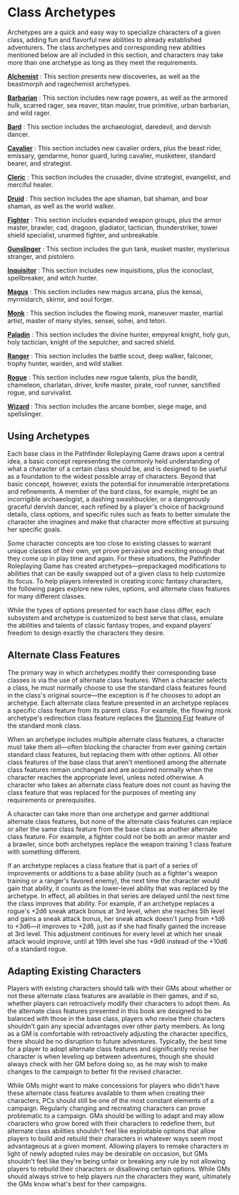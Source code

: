 # Class Archetypes

Archetypes are a quick and easy way to specialize characters of a given class, adding fun and flavorful new abilities to already established adventurers. The class archetypes and corresponding new abilities mentioned below are all included in this section, and characters may take more than one archetype as long as they meet the requirements.

**[Alchemist](classArchetypes/alchemist)** : This section presents new discoveries, as well as the beastmorph and ragechemist archetypes.

**[Barbarian](classArchetypes/barbarian)** : This section includes new rage powers, as well as the armored hulk, scarred rager, sea reaver, titan mauler, true primitive, urban barbarian, and wild rager.

**[Bard](classArchetypes/bard)** : This section includes the archaeologist, daredevil, and dervish dancer.

**[Cavalier](classArchetypes/cavalier)** : This section includes new cavalier orders, plus the beast rider, emissary, gendarme, honor guard, luring cavalier, musketeer, standard bearer, and strategist.

**[Cleric](classArchetypes/cleric)** : This section includes the crusader, divine strategist, evangelist, and merciful healer.

**[Druid](classArchetypes/druid)** : This section includes the ape shaman, bat shaman, and boar shaman, as well as the world walker.

**[Fighter](classArchetypes/fighter)** : This section includes expanded weapon groups, plus the armor master, brawler, cad, dragoon, gladiator, tactician, thunderstriker, tower shield specialist, unarmed fighter, and unbreakable.

**[Gunslinger](classArchetypes/gunslinger)** : This section includes the gun tank, musket master, mysterious stranger, and pistolero.

**[Inquisitor](classArchetypes/inquisitor)** : This section includes new inquisitions, plus the iconoclast, spellbreaker, and witch hunter.

**[Magus](classArchetypes/magus)** : This section includes new magus arcana, plus the kensai, myrmidarch, skirnir, and soul forger.

**[Monk](classArchetypes/monk)** : This section includes the flowing monk, maneuver master, martial artist, master of many styles, sensei, sohei, and tetori.

**[Paladin](classArchetypes/paladin)** : This section includes the divine hunter, empyreal knight, holy gun, holy tactician, knight of the sepulcher, and sacred shield.

**[Ranger](classArchetypes/ranger)** : This section includes the battle scout, deep walker, falconer, trophy hunter, warden, and wild stalker.

**[Rogue](classArchetypes/rogue)** : This section includes new rogue talents, plus the bandit, chameleon, charlatan, driver, knife master, pirate, roof runner, sanctified rogue, and survivalist.

**[Wizard](classArchetypes/wizard)** : This section includes the arcane bomber, siege mage, and spellslinger.

## Using Archetypes

Each base class in the Pathfinder Roleplaying Game draws upon a central idea, a basic concept representing the commonly held understanding of what a character of a certain class should be, and is designed to be useful as a foundation to the widest possible array of characters. Beyond that basic concept, however, exists the potential for innumerable interpretations and refinements. A member of the bard class, for example, might be an incorrigible archaeologist, a dashing swashbuckler, or a dangerously graceful dervish dancer, each refined by a player's choice of background details, class options, and specific rules such as feats to better simulate the character she imagines and make that character more effective at pursuing her specific goals.

Some character concepts are too close to existing classes to warrant unique classes of their own, yet prove pervasive and exciting enough that they come up in play time and again. For these situations, the Pathfinder Roleplaying Game has created archetypes—prepackaged modifications to abilities that can be easily swapped out of a given class to help customize its focus. To help players interested in creating iconic fantasy characters, the following pages explore new rules, options, and alternate class features for many different classes.

While the types of options presented for each base class differ, each subsystem and archetype is customized to best serve that class, emulate the abilities and talents of classic fantasy tropes, and expand players' freedom to design exactly the characters they desire.

## Alternate Class Features

The primary way in which archetypes modify their corresponding base classes is via the use of alternate class features. When a character selects a class, he must normally choose to use the standard class features found in the class's original source—the exception is if he chooses to adopt an archetype. Each alternate class feature presented in an archetype replaces a specific class feature from its parent class. For example, the flowing monk archetype's redirection class feature replaces the [Stunning Fist](feats#_stunning-fist) feature of the standard monk class.

When an archetype includes multiple alternate class features, a character must take them all—often blocking the character from ever gaining certain standard class features, but replacing them with other options. All other class features of the base class that aren't mentioned among the alternate class features remain unchanged and are acquired normally when the character reaches the appropriate level, unless noted otherwise. A character who takes an alternate class feature does not count as having the class feature that was replaced for the purposes of meeting any requirements or prerequisites.

A character can take more than one archetype and garner additional alternate class features, but none of the alternate class features can replace or alter the same class feature from the base class as another alternate class feature. For example, a fighter could not be both an armor master and a brawler, since both archetypes replace the weapon training 1 class feature with something different.

If an archetype replaces a class feature that is part of a series of improvements or additions to a base ability (such as a fighter's weapon training or a ranger's favored enemy), the next time the character would gain that ability, it counts as the lower-level ability that was replaced by the archetype. In effect, all abilities in that series are delayed until the next time the class improves that ability. For example, if an archetype replaces a rogue's +2d6 sneak attack bonus at 3rd level, when she reaches 5th level and gains a sneak attack bonus, her sneak attack doesn't jump from +1d6 to +3d6—it improves to +2d6, just as if she had finally gained the increase at 3rd level. This adjustment continues for every level at which her sneak attack would improve, until at 19th level she has +9d6 instead of the +10d6 of a standard rogue.

## Adapting Existing Characters

Players with existing characters should talk with their GMs about whether or not these alternate class features are available in their games, and if so, whether players can retroactively modify their characters to adopt them. As the alternate class features presented in this book are designed to be balanced with those in the base class, players who revise their characters shouldn't gain any special advantages over other party members. As long as a GM is comfortable with retroactively adjusting the character specifics, there should be no disruption to future adventures. Typically, the best time for a player to adopt alternate class features and significantly revise her character is when leveling up between adventures, though she should always check with her GM before doing so, as he may wish to make changes to the campaign to better fit the revised character.

While GMs might want to make concessions for players who didn't have these alternate class features available to them when creating their characters, PCs should still be one of the most constant elements of a campaign. Regularly changing and recreating characters can prove problematic to a campaign. GMs should be willing to adapt and may allow characters who grow bored with their characters to redefine them, but alternate class abilities shouldn't feel like exploitable options that allow players to build and rebuild their characters in whatever ways seem most advantageous at a given moment. Allowing players to remake characters in light of newly adopted rules may be desirable on occasion, but GMs shouldn't feel like they're being unfair or breaking any rule by not allowing players to rebuild their characters or disallowing certain options. While GMs should always strive to help players run the characters they want, ultimately the GMs know what's best for their campaigns.

